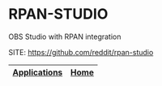 # RPAN-STUDIO
 
 OBS Studio with RPAN integration
 
 SITE: https://github.com/reddit/rpan-studio

 | [Applications](https://portable-linux-apps.github.io/apps.html) | [Home](https://portable-linux-apps.github.io)
 | --- | --- |
